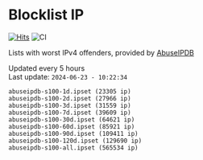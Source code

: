 # Blocklist IP

[![Hits](https://hits.seeyoufarm.com/api/count/incr/badge.svg?url=https%3A%2F%2Fgithub.com%2Fborestad%2Fblocklist-ip%2F&count_bg=%2379C83D&title_bg=%23555555&icon=&icon_color=%23E7E7E7&title=hits&edge_flat=false)](https://hits.seeyoufarm.com)  ![CI](https://img.shields.io/github/workflow/status/borestad/blocklist-ip/CI?style=flat-square)

Lists with worst IPv4 offenders, provided by [AbuseIPDB](https://www.abuseipdb.com/)

<!-- FOOTER-PLACEHOLDER -->
Updated every 5 hours<br>
Last update: `2024-06-23 - 10:22:34`
```
abuseipdb-s100-1d.ipset (23305 ip)
abuseipdb-s100-2d.ipset (27966 ip)
abuseipdb-s100-3d.ipset (31559 ip)
abuseipdb-s100-7d.ipset (39609 ip)
abuseipdb-s100-30d.ipset (64621 ip)
abuseipdb-s100-60d.ipset (85921 ip)
abuseipdb-s100-90d.ipset (109411 ip)
abuseipdb-s100-120d.ipset (129690 ip)
abuseipdb-s100-all.ipset (565534 ip)
```

